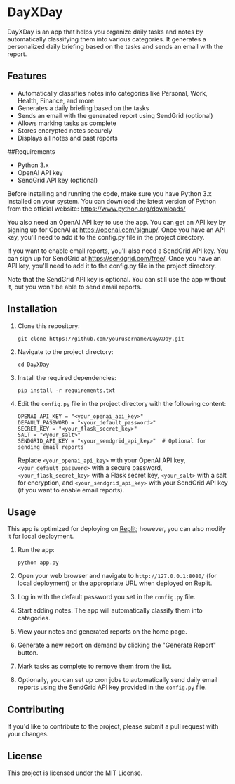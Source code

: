 # DayXDay

DayXDay is an app that helps you organize daily tasks and notes by automatically classifying them into various categories. It generates a personalized daily briefing based on the tasks and sends an email with the report.

## Features

- Automatically classifies notes into categories like Personal, Work, Health, Finance, and more
- Generates a daily briefing based on the tasks
- Sends an email with the generated report using SendGrid (optional)
- Allows marking tasks as complete
- Stores encrypted notes securely
- Displays all notes and past reports

##Requirements

- Python 3.x
- OpenAI API key
- SendGrid API key (optional)

Before installing and running the code, make sure you have Python 3.x installed on your system. You can download the latest version of Python from the official website: https://www.python.org/downloads/

You also need an OpenAI API key to use the app. You can get an API key by signing up for OpenAI at https://openai.com/signup/. Once you have an API key, you'll need to add it to the config.py file in the project directory.

If you want to enable email reports, you'll also need a SendGrid API key. You can sign up for SendGrid at https://sendgrid.com/free/. Once you have an API key, you'll need to add it to the config.py file in the project directory.

Note that the SendGrid API key is optional. You can still use the app without it, but you won't be able to send email reports.

## Installation

1. Clone this repository:

   ```
   git clone https://github.com/yourusername/DayXDay.git
   ```

2. Navigate to the project directory:

   ```
   cd DayXDay
   ```

3. Install the required dependencies:

   ```
   pip install -r requirements.txt
   ```

4. Edit the `config.py` file in the project directory with the following content:

   ```
   OPENAI_API_KEY = "<your_openai_api_key>"
   DEFAULT_PASSWORD = "<your_default_password>"
   SECRET_KEY = "<your_flask_secret_key>"
   SALT = "<your_salt>"
   SENDGRID_API_KEY = "<your_sendgrid_api_key>"  # Optional for sending email reports
   ```

   Replace `<your_openai_api_key>` with your OpenAI API key, `<your_default_password>` with a secure password, `<your_flask_secret_key>` with a Flask secret key, `<your_salt>` with a salt for encryption, and `<your_sendgrid_api_key>` with your SendGrid API key (if you want to enable email reports).

## Usage

This app is optimized for deploying on [Replit](https://replit.com/); however, you can also modify it for local deployment.

1. Run the app:

   ```
   python app.py
   ```

2. Open your web browser and navigate to `http://127.0.0.1:8080/` (for local deployment) or the appropriate URL when deployed on Replit.

3. Log in with the default password you set in the `config.py` file.

4. Start adding notes. The app will automatically classify them into categories.

5. View your notes and generated reports on the home page.

6. Generate a new report on demand by clicking the "Generate Report" button.

7. Mark tasks as complete to remove them from the list.

8. Optionally, you can set up cron jobs to automatically send daily email reports using the SendGrid API key provided in the `config.py` file.

## Contributing

If you'd like to contribute to the project, please submit a pull request with your changes.

## License

This project is licensed under the MIT License.
